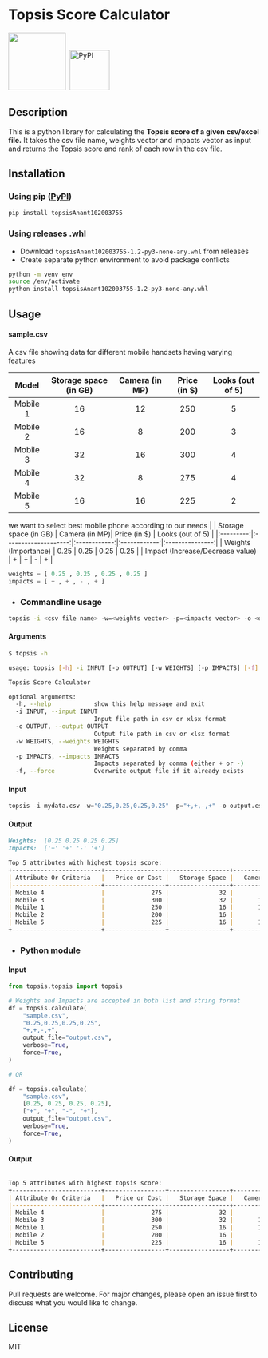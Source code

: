 # Topsis Score Calculator

<div>
<a href = "https://pepy.tech/project/topsisanant102003755/"><img src = "https://static.pepy.tech/personalized-badge/topsisanant102003755?period=total&units=none&left_color=black&right_color=orange&left_text=Downloads" width = 115/></a>&nbsp;
<a href = "https://pypi.org/project/topsisAnant102003755/"><img alt="PyPI" src="https://img.shields.io/pypi/v/topsisanant102003755" width = 80></a>
</div>

## Description
This is a python library for calculating the **Topsis score of a given csv/excel file.** It takes the csv file name, weights vector and impacts vector as input and returns the Topsis score and rank of each row in the csv file.

## Installation 
### Using pip ([PyPI](https://pypi.org/project/topsisAnant102003755/))
    
```sh
pip install topsisAnant102003755
```
### Using releases .whl
* Download ```topsisAnant102003755-1.2-py3-none-any.whl``` from releases
* Create separate python environment to avoid package conflicts
```sh
python -m venv env
source /env/activate
python install topsisAnant102003755-1.2-py3-none-any.whl
```


## Usage

#### sample.csv

A csv file showing data for different mobile handsets having varying features

| Model  | Storage space (in GB) | Camera (in MP)| Price (in $)  | Looks (out of 5) |
| :----: |:--------------------:|:------------:|:------------:|:---------------:|
| Mobile 1 | 16 | 12 | 250 | 5 |
| Mobile 2 | 16 | 8  | 200 | 3 |
| Mobile 3 | 32 | 16 | 300 | 4 |
| Mobile 4 | 32 | 8  | 275 | 4 |
| Mobile 5 | 16 | 16 | 225 | 2 |

we want to select best mobile phone according to our needs
|  | Storage space (in GB) | Camera (in MP)| Price (in $)  | Looks (out of 5) |
|:---------:|:--------------------:|:------------:|:------------:|:---------------:|
| Weights (Importance) | 0.25 | 0.25 | 0.25 | 0.25 |
| Impact (Increase/Decrease value) | + | + | - | + |


```python
weights = [ 0.25 , 0.25 , 0.25 , 0.25 ]
impacts = [ + , + , - , + ]
```

* ### Commandline usage

```bash
topsis -i <csv file name> -w=<weights vector> -p=<impacts vector> -o <output file name> -f
```

#### Arguments
```sh
$ topsis -h

usage: topsis [-h] -i INPUT [-o OUTPUT] [-w WEIGHTS] [-p IMPACTS] [-f]

Topsis Score Calculator

optional arguments:
  -h, --help            show this help message and exit
  -i INPUT, --input INPUT
                        Input file path in csv or xlsx format
  -o OUTPUT, --output OUTPUT
                        Output file path in csv or xlsx format
  -w WEIGHTS, --weights WEIGHTS
                        Weights separated by comma
  -p IMPACTS, --impacts IMPACTS
                        Impacts separated by comma (either + or -)
  -f, --force           Overwrite output file if it already exists
```

#### Input

```python
topsis -i mydata.csv -w="0.25,0.25,0.25,0.25" -p="+,+,-,+" -o output.csv -f
```
   


#### Output
```md
Weights:  [0.25 0.25 0.25 0.25]
Impacts:  ['+' '+' '-' '+']

Top 5 attributes with highest topsis score:
+-------------------------+-----------------+-----------------+----------+---------+----------------+--------+
| Attribute Or Criteria   |   Price or Cost |   Storage Space |   Camera |   Looks |   Topsis Score |   Rank |
|-------------------------+-----------------+-----------------+----------+---------+----------------+--------|
| Mobile 4                |             275 |              32 |        8 |       4 |         0.796  |      1 |
| Mobile 3                |             300 |              32 |       16 |       4 |         0.5776 |      2 |
| Mobile 1                |             250 |              16 |       12 |       5 |         0.5343 |      3 |
| Mobile 2                |             200 |              16 |        8 |       3 |         0.4224 |      4 |
| Mobile 5                |             225 |              16 |       16 |       2 |         0.0727 |      5 |
+-------------------------+-----------------+-----------------+----------+---------+----------------+--------+

``` 

* ### Python module

#### Input
```python
from topsis.topsis import topsis

# Weights and Impacts are accepted in both list and string format
df = topsis.calculate(
    "sample.csv",
    "0.25,0.25,0.25,0.25",
    "+,+,-,+",
    output_file="output.csv",
    verbose=True,
    force=True,
)

# OR

df = topsis.calculate(
    "sample.csv",
    [0.25, 0.25, 0.25, 0.25],
    ["+", "+", "-", "+"],
    output_file="output.csv",
    verbose=True,
    force=True,
)

```

#### Output
```md

Top 5 attributes with highest topsis score:
+-------------------------+-----------------+-----------------+----------+---------+----------------+--------+
| Attribute Or Criteria   |   Price or Cost |   Storage Space |   Camera |   Looks |   Topsis Score |   Rank |
|-------------------------+-----------------+-----------------+----------+---------+----------------+--------|
| Mobile 4                |             275 |              32 |        8 |       4 |         0.796  |      1 |
| Mobile 3                |             300 |              32 |       16 |       4 |         0.5776 |      2 |
| Mobile 1                |             250 |              16 |       12 |       5 |         0.5343 |      3 |
| Mobile 2                |             200 |              16 |        8 |       3 |         0.4224 |      4 |
| Mobile 5                |             225 |              16 |       16 |       2 |         0.0727 |      5 |
+-------------------------+-----------------+-----------------+----------+---------+----------------+--------+

```


## Contributing
Pull requests are welcome. For major changes, please open an issue first to discuss what you would like to change.

## License
MIT
